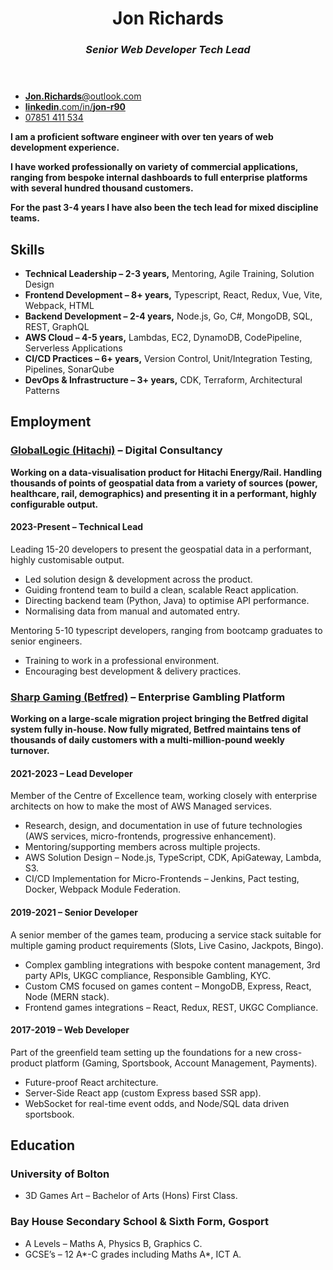 <main>
<header>

# Jon Richards

### _Senior Web Developer_ _Tech Lead_

</header>

<div class="sidebar" role="presentation" ></div>

<section class="contact">

 - [**Jon.Richards**@outlook.com](mailto:jon.richards@outlook.com)
 - [**linkedin**.com/in/**jon-r90**](https://www.linkedin.com/in/jon-r90/)
 - [07851 411 534](tel:+447851411534)

</section>
<section class="about">

**I am a proficient software engineer with over ten years of web development experience.** 

**I have worked professionally on variety of commercial applications, ranging from bespoke internal dashboards to full enterprise platforms with several hundred thousand customers.** 

**For the past 3-4 years I have also been the tech lead for mixed discipline teams.**

</section>
<section class="skills">

## Skills

 - **Technical Leadership – 2-3 years,**
   Mentoring, Agile Training, Solution Design
 - **Frontend Development – 8+ years,** 
   Typescript, React, Redux, Vue, Vite, Webpack, HTML
 - **Backend Development – 2-4 years,**
   Node.js, Go, C#, MongoDB, SQL, REST, GraphQL
 - **AWS Cloud – 4-5 years,**
   Lambdas, EC2, DynamoDB, CodePipeline, Serverless Applications
 - **CI/CD Practices – 6+ years,** 
   Version Control, Unit/Integration Testing, Pipelines, SonarQube
 - **DevOps & Infrastructure – 3+ years,** 
   CDK, Terraform, Architectural Patterns

</section>
<section class="jobs">

## Employment

### [GlobalLogic (Hitachi)](https://www.globallogic.com/) – Digital Consultancy

**Working on a data-visualisation product for Hitachi Energy/Rail. Handling thousands of points of geospatial data from a variety of sources (power, healthcare, rail, demographics) and presenting it in a performant, highly configurable output.**

#### **2023-Present – Technical Lead**

Leading 15-20 developers to present the geospatial data in a performant, highly customisable output.

- Led solution design & development across the product.
- Guiding frontend team to build a clean, scalable React application.
- Directing backend team (Python, Java) to optimise API performance.
- Normalising data from manual and automated entry.

Mentoring 5-10 typescript developers, ranging from bootcamp graduates to senior engineers.

- Training to work in a professional environment.
- Encouraging best development & delivery practices.

<div class="page-break" role="presentation"></div>

### [Sharp Gaming (Betfred)](https://www.betfred.com/) – Enterprise Gambling Platform

**Working on a large-scale migration project bringing the Betfred digital system fully in-house. Now fully migrated, Betfred maintains tens of thousands of daily customers with a multi-million-pound weekly turnover.**

#### **2021-2023 – Lead Developer**

Member of the Centre of Excellence team, working closely with enterprise architects on how to make the most of AWS Managed services.

- Research, design, and documentation in use of future technologies (AWS services, micro-frontends, progressive enhancement).
- Mentoring/supporting members across multiple projects.
- AWS Solution Design – Node.js, TypeScript, CDK, ApiGateway, Lambda, S3.
- CI/CD Implementation for Micro-Frontends – Jenkins, Pact testing, Docker, Webpack Module Federation.

#### **2019-2021 – Senior Developer**

A senior member of the games team, producing a service stack suitable for multiple gaming product requirements (Slots, Live Casino, Jackpots, Bingo).

- Complex gambling integrations with bespoke content management, 3rd party APIs, UKGC compliance, Responsible Gambling, KYC.
- Custom CMS focused on games content – MongoDB, Express, React, Node (MERN stack).
- Frontend games integrations – React, Redux, REST, UKGC Compliance.

#### **2017-2019 – Web Developer**

Part of the greenfield team setting up the foundations for a new cross-product platform (Gaming, Sportsbook, Account Management, Payments).

- Future-proof React architecture.
- Server-Side React app (custom Express based SSR app).
- WebSocket for real-time event odds, and Node/SQL data driven sportsbook.

</section>
<section class="education" >

## Education

### University of Bolton

- 3D Games Art – Bachelor of Arts (Hons) First Class.

### Bay House Secondary School & Sixth Form, Gosport

- A Levels – Maths A, Physics B, Graphics C.
- GCSE’s – 12 A\*-C grades including Maths A*, ICT A.

<div class="page-break" role="presentation" ></div>

</section>
</main>
